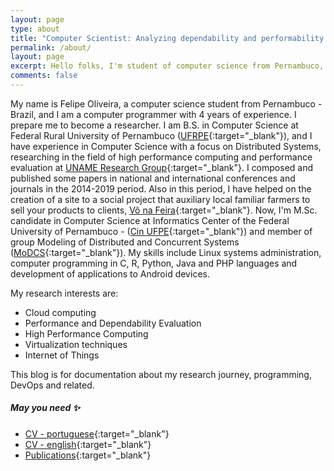 ```yaml
---
layout: page
type: about
title: "Computer Scientist: Analyzing dependability and performability in distributed systems to improve the quality of service"
permalink: /about/
layout: page
excerpt: Hello folks, I'm student of computer science from Pernambuco, Brazil. This blog is for documentation about my research journey,  programming, devops and related.
comments: false
---
```



My name is Felipe Oliveira, a computer science student from Pernambuco - Brazil, and I am a computer programmer with 4 years of experience. I prepare me to become a researcher. I am B.S. in Computer Science at Federal Rural University of Pernambuco ([UFRPE](http://www.ufrpe.br/){:target="_blank"}), and I have experience in Computer Science with a focus on Distributed Systems, researching in the field of high performance computing and performance evaluation at [UNAME Research Group](https:uname.group){:target="_blank"}. I composed and published some papers in national and international conferences and journals in the 2014-2019 period. Also in this period, I have helped on the creation of a site to a social project that auxiliary local familiar farmers to sell your products to clients, [Vô na Feira](http://app.uag.ufrpe.br/vonafeira/){:target="_blank"}. Now, I'm M.Sc. candidate in Computer Science at Informatics Center of the Federal University of Pernambuco - ([Cin UFPE](https://www.cin.ufpe.br){:target="_blank"}) and member of group Modeling of Distributed and Concurrent Systems ([MoDCS](http://www.modcs.org/){:target="_blank"}). My skills include Linux systems administration, computer programming in C, R, Python, Java and PHP languages and development of applications to Android devices.

My research interests are:

- Cloud computing
- Performance and Dependability Evaluation
- High Performance Computing
- Virtualization techniques
- Internet of Things

This blog is for documentation about my research journey,  programming, DevOps and related.



##### May you need ✨

- [CV - portuguese](http://lattes.cnpq.br/5171703682108065){:target="_blank"}
- [CV - english](http://buscatextual.cnpq.br/buscatextual/visualizacv.do?id=K4338903Z2&idiomaExibicao=2){:target="_blank"}
- [Publications](https://scholar.google.com/citations?user=HQJPq-8AAAAJ&hl=en){:target="_blank"}
